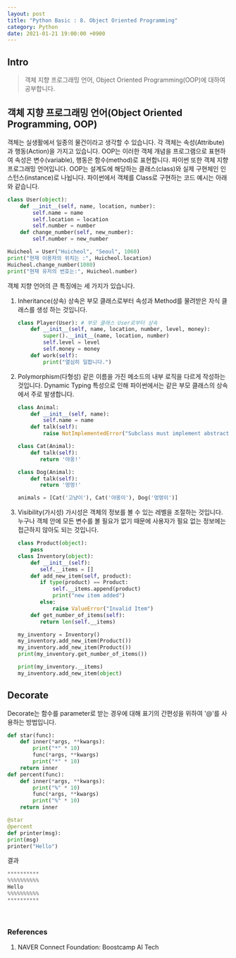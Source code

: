 ```yaml
---
layout: post
title: "Python Basic : 8. Object Oriented Programming"
category: Python
date: 2021-01-21 19:00:00 +0900
---
```

## Intro
>객체 지향 프로그래밍 언어, Object Oriented Programming(OOP)에 대하여 공부합니다.

## 객체 지향 프로그래밍 언어(Object Oriented Programming, OOP)
객체는 실생활에서 일종의 물건이라고 생각할 수 있습니다. 각 객체는 속성(Attribute)과 행동(Action)을 가지고 있습니다. OOP는 이러한 객체 개념을 프로그램으로 표현하여 속성은 변수(variable), 행동은 함수(method)로 표현합니다. 파이썬 또한 객체 지향 프로그래밍 언어입니다. OOP는 설계도에 해당하는 클래스(class)와 실제 구현체인 인스턴스(instance)로 나뉩니다. 파이썬에서 객체를 Class로 구현하는 코드 예시는 아래와 같습니다.

```python
class User(object):
    def __init__(self, name, location, number):
        self.name = name
        self.location = location
        self.number = number
    def change_number(self, new_number):
        self.number = new_number

Huicheol = User("Huicheol", "Seoul", 1060)
print("현재 이용자의 위치는 :", Huicheol.location)
Huicheol.change_number(1080)
print("현재 유저의 번호는:", Huicheol.number)
```

객체 지향 언어의 큰 특징에는 세 가지가 있습니다.

1. Inheritance(상속)
    상속은 부모 클래스로부터 속성과 Method를 물려받은 자식 클래스를 생성 하는 것입니다.
    ```python
    class Player(User): # 부모 클래스 User로부터 상속
        def __init__(self, name, location, number, level, money):
            super().__init__(name, location, number)
            self.level = level
            self.money = money
        def work(self):
            print("열심히 일합니다.")
    ```

2. Polymorphism(다형성)
    같은 이름을 가진 메소드의 내부 로직을 다르게 작성하는 것입니다. Dynamic Typing 특성으로 인해 파이썬에서는 같은 부모 클래스의 상속에서 주로 발생합니다.
    ```python
    class Animal:
        def __init__(self, name):
            self.name = name
        def talk(self):
            raise NotImplementedError("Subclass must implement abstract method")

    class Cat(Animal):
        def talk(self):
           return '야옹!'

    class Dog(Animal):
        def talk(self):
           return '멍멍!'

    animals = [Cat('고냥이'), Cat('야옹이'), Dog('멍멍이')]
    ```

3. Visibility(가시성)
    가시성은 객체의 정보를 볼 수 있는 레벨을 조절하는 것입니다. 누구나 객체 안에 모든 변수를 볼 필요가 없기 때문에 사용자가 필요 없는 정보에는 접근하지 않아도 되는 것입니다.
    ```python
    class Product(object):
        pass
    class Inventory(object):
        def __init__(self):
           self.__items = []
        def add_new_item(self, product):
           if type(product) == Product:
               self.__items.append(product)
               print("new item added")
           else:
               raise ValueError("Invalid Item")
        def get_number_of_items(self):
           return len(self.__items)

    my_inventory = Inventory()
    my_inventory.add_new_item(Product())
    my_inventory.add_new_item(Product())
    print(my_inventory.get_number_of_items())

    print(my_inventory.__items)
    my_inventory.add_new_item(object)
    ```

## Decorate
Decorate는 함수를 parameter로 받는 경우에 대해 표기의 간편성을 위하여 '@'를 사용하는 방법입니다.
```python
def star(func):
    def inner(*args, **kwargs):
        print("*" * 10)
        func(*args, **kwargs)
        print("*" * 10)
    return inner
def percent(func):
    def inner(*args, **kwargs):
        print("%" * 10)
        func(*args, **kwargs)
        print("%" * 10)
    return inner

@star
@percent
def printer(msg):
print(msg)
printer("Hello")
```

결과
```python
**********
%%%%%%%%%%
Hello
%%%%%%%%%%
**********
```

<br/>

### References
1. NAVER Connect Foundation: Boostcamp AI Tech
